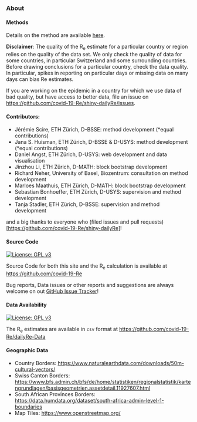 ### About

#### Methods

Details on the method are available [here](https://www.medrxiv.org/content/10.1101/2020.11.26.20239368v1.article-info).

**Disclaimer**: The quality of the R<sub>e</sub> estimate for a particular country or region relies on the quality of the data set. We only check the quality of data for some countries, in particular Switzerland and some surrounding countries.  Before drawing conclusions for a particular country, check the data quality. In particular, spikes in reporting on particular days or missing data on many days can bias Re estimates.

If you are working on the epidemic in a country for which we use data of bad quality, but have access to better data, file an issue on https://github.com/covid-19-Re/shiny-dailyRe/issues.

#### Contributors:

  - Jérémie Scire, ETH Zürich, D-BSSE: method development (*equal contributions)
  - Jana S. Huisman, ETH Zürich, D-BSSE & D-USYS: method development (*equal contributions)
  - Daniel Angst, ETH Zürich, D-USYS: web development and data visualisation
  - Jinzhou Li, ETH Zürich, D-MATH: block bootstrap development
  - Richard Neher, University of Basel, Biozentrum: consultation on method development
  - Marloes Maathuis, ETH Zürich, D-MATH: block bootstrap development
  - Sebastian Bonhoeffer, ETH Zürich, D-USYS: supervision and method development
  - Tanja Stadler, ETH Zürich, D-BSSE: supervision and method development

and a big thanks to everyone who (filed issues and pull requests)[https://github.com/covid-19-Re/shiny-dailyRe]!

#### Source Code
[![License: GPL v3](https://img.shields.io/badge/License-GPLv3-blue.svg)](https://www.gnu.org/licenses/gpl-3.0)

Source Code for both this site and the R<sub>e</sub> calculation is available at https://github.com/covid-19-Re 

Bug reports, Data issues or other reports and suggestions are always welcome on out [GitHub Issue Tracker](https://github.com/covid-19-Re/shiny-dailyRe/issues)!

#### Data Availability
[![License: GPL v3](https://img.shields.io/badge/License-GPLv3-blue.svg)](https://www.gnu.org/licenses/gpl-3.0)

The R<sub>e</sub> estimates are available in `csv` format at https://github.com/covid-19-Re/dailyRe-Data

#### Geographic Data

  - Country Borders: https://www.naturalearthdata.com/downloads/50m-cultural-vectors/
  - Swiss Canton Borders: https://www.bfs.admin.ch/bfs/de/home/statistiken/regionalstatistik/kartengrundlagen/basisgeometrien.assetdetail.11927607.html
  - South African Provinces Borders: https://data.humdata.org/dataset/south-africa-admin-level-1-boundaries
  - Map Tiles: https://www.openstreetmap.org/
